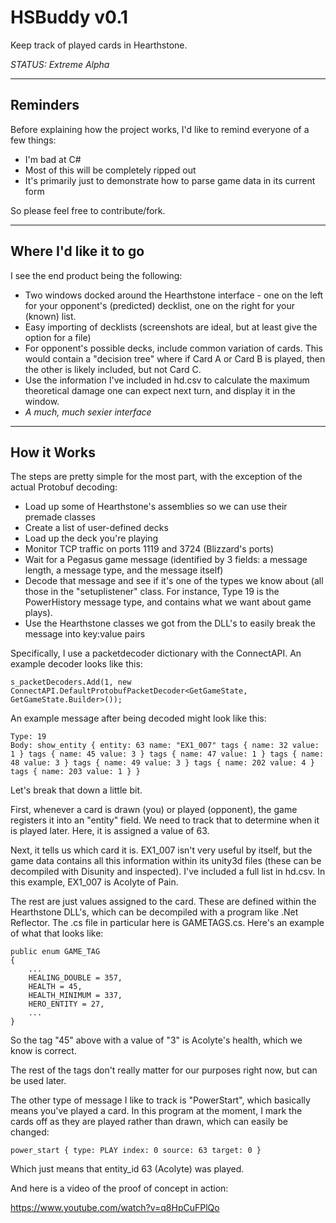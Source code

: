 HSBuddy v0.1
=================

Keep track of played cards in Hearthstone.

*STATUS: Extreme Alpha*

---
Reminders
---

Before explaining how the project works, I'd like to remind everyone of a few things:

- I'm bad at C#
- Most of this will be completely ripped out
- It's primarily just to demonstrate how to parse game data in its current form

So please feel free to contribute/fork.

---
Where I'd like it to go
---

I see the end product being the following:

- Two windows docked around the Hearthstone interface - one on the left for your opponent's (predicted) decklist, one on the right for your (known) list.
- Easy importing of decklists (screenshots are ideal, but at least give the option for a file)
- For opponent's possible decks, include common variation of cards. This would contain a "decision tree" where if Card A or Card B is played, then the other is likely included, but not Card C.
- Use the information I've included in hd.csv to calculate the maximum theoretical damage one can expect next turn, and display it in the window.
- *A much, much sexier interface*

---
How it Works
---

The steps are pretty simple for the most part, with the exception of the actual Protobuf decoding:

- Load up some of Hearthstone's assemblies so we can use their premade classes
- Create a list of user-defined decks
- Load up the deck you're playing
- Monitor TCP traffic on ports 1119 and 3724 (Blizzard's ports)
- Wait for a Pegasus game message (identified by 3 fields: a message length, a message type, and the message itself)
- Decode that message and see if it's one of the types we know about (all those in the "setuplistener" class. For instance, Type 19 is the PowerHistory message type, and contains what we want about game plays).
- Use the Hearthstone classes we got from the DLL's to easily break the message into key:value pairs

Specifically, I use a packetdecoder dictionary with the ConnectAPI. An example decoder looks like this:
    
    s_packetDecoders.Add(1, new ConnectAPI.DefaultProtobufPacketDecoder<GetGameState, GetGameState.Builder>());

An example message after being decoded might look like this:

    Type: 19
    Body: show_entity { entity: 63 name: "EX1_007" tags { name: 32 value: 1 } tags { name: 45 value: 3 } tags { name: 47 value: 1 } tags { name: 48 value: 3 } tags { name: 49 value: 3 } tags { name: 202 value: 4 } tags { name: 203 value: 1 } }
 
Let's break that down a little bit.

First, whenever a card is drawn (you) or played (opponent), the game registers it into an "entity" field. We need to track that to determine when it is played later. Here, it is assigned a value of 63.

Next, it tells us which card it is. EX1_007 isn't very useful by itself, but the game data contains all this information within its unity3d files (these can be decompiled with Disunity and inspected). I've included a full list in hd.csv. In this example, EX1_007 is Acolyte of Pain.

The rest are just values assigned to the card. These are defined within the Hearthstone DLL's, which can be decompiled with a program like .Net Reflector. The .cs file in particular here is GAMETAGS.cs. Here's an example of what that looks like:

    public enum GAME_TAG
    {
        ...
        HEALING_DOUBLE = 357,
        HEALTH = 45,
        HEALTH_MINIMUM = 337,
        HERO_ENTITY = 27,
        ...
    }

So the tag "45" above with a value of "3" is Acolyte's health, which we know is correct.

The rest of the tags don't really matter for our purposes right now, but can be used later.

The other type of message I like to track is "PowerStart", which basically means you've played a card. In this program at the moment, I mark the cards off as they are played rather than drawn, which can easily be changed:

    power_start { type: PLAY index: 0 source: 63 target: 0 }
    
Which just means that entity_id 63 (Acolyte) was played.


And here is a video of the proof of concept in action:

https://www.youtube.com/watch?v=q8HpCuFPlQo



